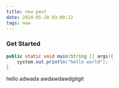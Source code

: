 ```yaml
---
title: new post
date: 2024-05-20 03:00:22
tags: new
---
```


### Get Started

```java
public static void main(String [] args){
    system.out.println("hello world");
}
```

hello
adwada
awdawdawdgitgit